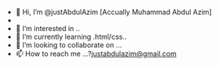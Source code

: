 - 👋 Hi, I’m @justAbdulAzim [Accually Muhammad Abdul Azim]
-
- 👀 I’m interested in ..
- 🌱 I’m currently learning .html/css..
- 💞️ I’m looking to collaborate on ...
- 📫 How to reach me ...?justabdulazim@gmail.com

<!---
justAbdulAzim/justAbdulAzim is a ✨ special ✨ repository because its `README.md` (this file) appears on your GitHub profile.
You can click the Preview link to take a look at your changes.
--->
